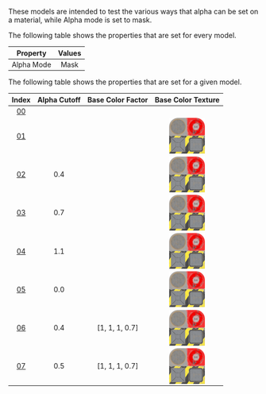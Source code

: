 These models are intended to test the various ways that alpha can be set on a material, while Alpha mode is set to mask.  

The following table shows the properties that are set for every model.  


Property | **Values**
:---: | :---:
Alpha Mode | Mask


The following table shows the properties that are set for a given model.  


Index | Alpha Cutoff | Base Color Factor | Base Color Texture
:---: | :---: | :---: | :---:
[00](./Material_AlphaMask_00.gltf) |   |   |  
[01](./Material_AlphaMask_01.gltf) |   |   | <img src="./Textures/Texture_baseColor.png" height="72" width="72" align="middle">
[02](./Material_AlphaMask_02.gltf) | 0.4 |   | <img src="./Textures/Texture_baseColor.png" height="72" width="72" align="middle">
[03](./Material_AlphaMask_03.gltf) | 0.7 |   | <img src="./Textures/Texture_baseColor.png" height="72" width="72" align="middle">
[04](./Material_AlphaMask_04.gltf) | 1.1 |   | <img src="./Textures/Texture_baseColor.png" height="72" width="72" align="middle">
[05](./Material_AlphaMask_05.gltf) | 0.0 |   | <img src="./Textures/Texture_baseColor.png" height="72" width="72" align="middle">
[06](./Material_AlphaMask_06.gltf) | 0.4 | [1, 1, 1, 0.7] | <img src="./Textures/Texture_baseColor.png" height="72" width="72" align="middle">
[07](./Material_AlphaMask_07.gltf) | 0.5 | [1, 1, 1, 0.7] | <img src="./Textures/Texture_baseColor.png" height="72" width="72" align="middle">
 
